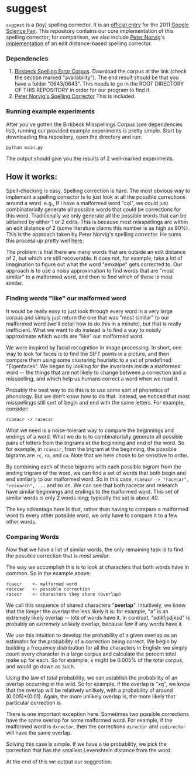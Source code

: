 # suggest #

`suggest` is a (toy) spelling corrector. It is an [official entry](https://sites.google.com/site/chenhuanjoysites/home) for the 2011 [Google Science Fair](http://www.google.com/events/sciencefair/). This repository contains our core implementation of this spelling corrector; for comparison, we also include [Peter Norvig](http://norvig.com/)'s [implementation](http://norvig.com/spell-correct.html) of an edit distance-based spelling corrector.

### Dependencies ###
1. [Birkbeck Spelling Error Corpus](http://www.ota.ox.ac.uk/headers/0643.xml). Download the corpus at the link (check the section marked "availability"). The end result should be that you have a folder "0643/0643". This needs to go in the ROOT DIRECTORY OF THIS REPOSITORY in order for our program to find it.
2. [Peter Norvig's Spelling Corrector](http://norvig.com/spell-correct.html) This is included.

### Running example experiments ###
After you've gotten the Birkbeck Misspellings Corpus (see dependencies list), running our provided example experiments is pretty simple. Start by downloading this repository, open the directory and run:

`python main.py`

The output should give you the results of 2 well-marked experiments.

## How it works: ##
Spell-checking is easy. Spelling correction is hard. The most obvious way to implement a spelling corrector is to just look at all the possible corrections around a word. e.g., if I have a malformed word "col", we could just combinatorially generate all possible words that could be corrections for this word. Traditionally we only generate all the possible words that can be obtained by either 1 or 2 edits. This is because most misspellings are within an edit distance of 2 (some literature claims this number is as high as 90%). This is the approach taken by Peter Norvig's spelling corrector. He sums this process up pretty well [here](http://norvig.com/spell-correct.html).

The problem is that there are many words that are outside an edit distance of 2, but which are still recoverable. It does not, for example, take a lot of imagination to figure out what the word "emxalpe" gets corrected to. Our approach is to use a noisy approximation to find words that are "most similar" to a malformed word, and then to find which of those is most similar.

### Finding words "like" our malformed word ###
It would be really easy to just look through every word in a very large corpus and simply just return the one that was "most similar" to our malformed word (we'll detail how to do this in a minute), but that is really inefficient. What we want to do instead is to find a way to noisily approximate which words are "like" our malformed word.

We were inspired by facial recognition in image processing. In short, one way to look for faces is to find the SIFT points in a picture, and then compare them using some clustering heuristic to a set of predefined "Eigenfaces". We began by looking for the invariants inside a malformed word -- the things that are not likely to change between a correction and a misspelling, and which help us humans correct a word when we read it.

Probably the best way to do this is to use some sort of phonetics of phonology. But we don't know how to do that. Instead, we noticed that most misspellings still sort of begin and end with the same letters. For example, consider:

`rcaeacr -> racecar`

What we need is a noise-tolerant way to compare the beginnings and endings of a word. What we do is to combinatorially generate all possible pairs of letters from the trigrams at the beginning and end of the word. So for example, in `rcaeacr`, from the trigram at the beginning, the possible bigrams are `rc`, `ra`, and `ca`. Note that we here chose to be sensitive to order.

By combining each of these bigrams with each possible bigram from the ending trigram of the word, we can find a set of words that both begin and end similarly to our malformed word. So in this case, `rcaeacr -> "racecar", "research", ...` and so on. We can see that both racecar and research have similar beginnings and endings to the malformed word. This set of similar words is only 2 words long; typically the set is about 40.

The key advantage here is that, rather than having to compare a malformed word to every other possible word, we only have to compare it to a few other words.

### Comparing Words ###
Now that we have a list of similar words, the only remaining task is to find the possible correction that is *most similar*.

The way we accomplish this is to look at characters that both words have in common. So in the example above:

	rcaecr    <- malformed word
	racecar   <- possible correction
	racecr    <- characters they share (overlap)

We call this sequence of shared characters "**overlap**". Intuitively, we know that the longer the overlap the less likely it is: for example, "a" is an extremely likely overlap -- lots of words have it. In contrast, "sdlkfjsdjksd" is probably an *extremely unlikely* overlap, because few if any words have it.

We use this intuition to develop the probability of a given overlap as an estimator for the probability of a correction being correct. We begin by building a frequency distribution for all the characters in English: we simply count every character in a large corpus and calculate the percent total make up for each. So for example, x might be 0.005% of the total corpus, and would go down as such.

Using the law of total probability, we can establish the probability of an overlap occurring in the wild. So for example, if the overlap is "xq", we know that the overlap will be relatively unlikely, with a probability of around (0.005)*(0.01). Again, the more unlikely overlap is, the more likely that particular correction is.

There is one important exception here. Sometimes two possible corrections have the same overlap for some malformed word. For example, if the malformed word is `dxrector`, then the corrections `director` and `codirector` will have the same overlap.

Solving this case is simple. If we have a tie probability, we pick the correction that has the smallest Levenshtein distance from the word.

At the end of this we output our suggestion.

